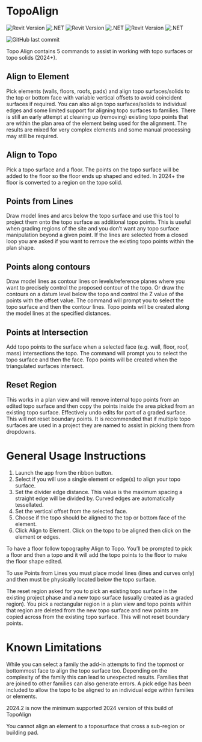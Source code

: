 # TopoAlign
![Revit Version](https://img.shields.io/badge/Revit%20Version-2019_--_2020-blue.svg) ![.NET](https://img.shields.io/badge/.NET-4.7-blue.svg) 
![Revit Version](https://img.shields.io/badge/Revit%20Version-2021_--_2024-blue.svg) ![.NET](https://img.shields.io/badge/.NET-4.8-blue.svg) 
![Revit Version](https://img.shields.io/badge/Revit%20Version-2025-blue.svg) ![.NET](https://img.shields.io/badge/.NET-8-blue.svg)

![GitHub last commit](https://img.shields.io/github/last-commit/russgreen/topoalign) 

Topo Align contains 5 commands to assist in working with topo surfaces or topo solids (2024+).

## Align to Element

Pick elements (walls, floors, roofs, pads) and align topo surfaces/solids to the top or bottom face with variable vertical offsets to avoid coincident surfaces if required.
You can also align topo surfaces/solids to individual edges and some limited support for aligning topo surfaces to families. There is still an early attempt at cleaning up (removing) existing topo points that are within the plan area of the element being used for the alignment. The results are mixed for very complex elements and some manual processing may still be required.

## Align to Topo

Pick a topo surface and a floor.  The points on the topo surface will be added to the floor so the floor ends up shaped and edited.  In 2024+ the floor is converted to a region on the topo solid.

## Points from Lines

Draw model lines and arcs below the topo surface and use this tool to project them onto the topo surface as additional topo points. This is useful when grading regions of the site and you don’t want any topo surface manipulation beyond a given point. If the lines are selected from a closed loop you are asked if you want to remove the existing topo points within the plan shape.

## Points along contours

Draw model lines as contour lines on levels/reference planes where you want to precisely control the proposed contour of the topo. Or draw the contours on a datum level below the topo and control the Z value of the points with the offset value. The command will prompt you to select the topo surface and then the contour lines. Topo points will be created along the model lines at the specified distances.

## Points at Intersection

Add topo points to the surface when a selected face (e.g. wall, floor, roof, mass) intersections the topo. The command will prompt you to select the topo surface and then the face. Topo points will be created when the triangulated surfaces intersect.

## Reset Region

This works in a plan view and will remove internal topo points from an edited topo surface and then copy the points inside the area picked from an existing topo surface. Effectively undo edits for part of a graded surface. This will not reset boundary points. It is recommended that if multiple topo surfaces are used in a project they are named to assist in picking them from dropdowns.

# General Usage Instructions
1. Launch the app from the ribbon button.
2. Select if you will use a single element or edge(s) to align your topo surface.
3. Set the divider edge distance. This value is the maximum spacing a straight edge will be divided by. Curved edges are automatically tessellated.
4. Set the vertical offset from the selected face.
5. Choose if the topo should be aligned to the top or bottom face of the element.
6. Click Align to Element. Click on the topo to be aligned then click on the element or edges.

To have a floor follow topography Align to Topo.  You’ll be prompted to pick a floor and then a topo and it will add the topo points to the floor to make the floor shape edited.

To use Points from Lines you must place model lines (lines and curves only) and then must be physically located below the topo surface.

The reset region asked for you to pick an existing topo surface in the existing project phase and a new topo surface (usually created as a graded region). You pick a rectangular region in a plan view and topo points within that region are deleted from the new topo surface and new points are copied across from the existing topo surface. This will not reset boundary points.

# Known Limitations
While you can select a family the add-in attempts to find the topmost or bottommost face to align the topo surface too. Depending on the complexity of the family this can lead to unexpected results. Families that are joined to other families can also generate errors. A pick edge has been included to allow the topo to be aligned to an individual edge within families or elements.

2024.2 is now the minimum supported 2024 version of this build of TopoAlign

You cannot align an element to a toposurface that cross a sub-region or building pad.  